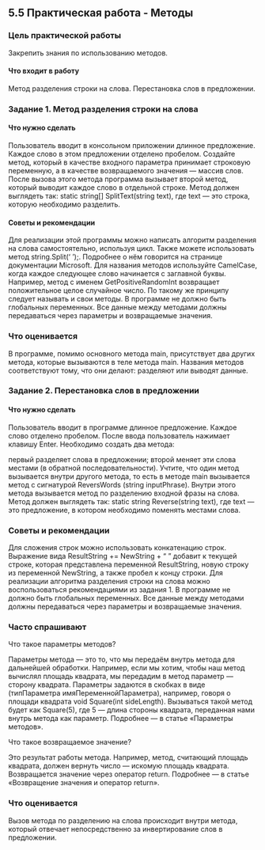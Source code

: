 ## 5.5 Практическая работа - Методы

### Цель практической работы
Закрепить знания по использованию методов. 

#### Что входит в работу
Метод разделения строки на слова.
Перестановка слов в предложении.

### Задание 1. Метод разделения строки на слова
#### Что нужно сделать
Пользователь вводит в консольном приложении длинное предложение. Каждое слово в этом предложении отделено пробелом. Создайте метод, который в качестве входного параметра принимает строковую переменную, а в качестве возвращаемого значения — массив слов. После вызова этого метода программа вызывает второй метод, который выводит каждое слово в отдельной строке. Метод должен выглядеть так: static string[] SplitText(string text), где text — это строка, которую необходимо разделить.

#### Советы и рекомендации
Для реализации этой программы можно написать алгоритм разделения на слова самостоятельно, используя цикл. Также можете использовать метод string.Split(‘ ’);. Подробнее о нём говорится на странице документации Microsoft.
Для названия методов используйте CamelCase, когда каждое следующее слово начинается с заглавной буквы. Например, метод с именем GetPositiveRandomInt возвращает положительное целое случайное число. По такому же принципу следует называть и свои методы.
В программе не должно быть глобальных переменных. Все данные между методами должны передаваться через параметры и возвращаемые значения.
### Что оценивается
В программе, помимо основного метода main, присутствует два других метода, которые вызываются в теле метода main. 
Названия методов соответствуют тому, что они делают: разделяют или выводят данные.

### Задание 2. Перестановка слов в предложении
#### Что нужно сделать
Пользователь вводит в программе длинное предложение. Каждое слово отделено пробелом. После ввода пользователь нажимает клавишу Enter. Необходимо создать два метода:

первый разделяет слова в предложении;
второй меняет эти слова местами (в обратной последовательности). 
Учтите, что один метод вызывается внутри другого метода, то есть в методе main вызывается метод c сигнатурой ReversWords (string inputPhrase). Внутри этого метода вызывается метод по разделению входной фразы на слова. Метод должен выглядеть так: static string Reverse(string text), где text — это предложение, в котором необходимо поменять местами слова.

### Советы и рекомендации
Для сложения строк можно использовать конкатенацию строк. Выражение вида ResultString += NewString + “ ” добавит к текущей строке, которая представлена переменной ResultString, новую строку из переменной NewString, а также пробел к концу строки. 
Для реализации алгоритма разделения строки на слова можно воспользоваться рекомендациями из задания 1.
В программе не должно быть глобальных переменных. Все данные между методами должны передаваться через параметры и возвращаемые значения.
### Часто спрашивают
Что такое параметры методов?

Параметры метода — это то, что мы передаём внутрь метода для дальнейшей обработки. Например, если мы хотим, чтобы наш метод вычислял площадь квадрата, мы передадим в метод параметр — сторону квадрата. Параметры задаются в скобках в виде (типПараметра имяПеременнойПараметра), например, говоря о площади квадрата void Square(int sideLength). Вызываться такой метод будет как Square(5), где 5 — длина стороны квадрата, переданная нами внутрь метода как параметр. Подробнее — в статье «Параметры методов».

Что такое возвращаемое значение?

Это результат работы метода. Например, метод, считающий площадь квадрата, должен вернуть число — искомую площадь квадрата. Возвращается значение через оператор return. Подробнее — в статье «Возвращение значения и оператор return».

### Что оценивается
Вызов метода по разделению на слова происходит внутри метода, который отвечает непосредственно за инвертирование слов в предложении.
